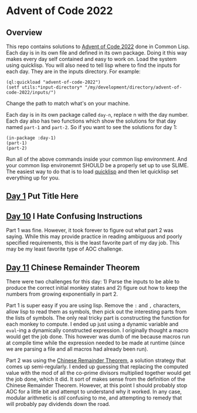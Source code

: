 # Advent of Code 2022

## Overview

This repo contains solutions to [Advent of Code 2022](https://adventofcode.com/2022) done in Common Lisp. Each day is in its own file and defined in its own package. Doing it this way makes every day self contained and easy to work on. Load the system using quicklisp. You will also need to tell lisp where to find the inputs for each day. They are in the inputs directory. For example:

```Common Lisp
(ql:quickload "advent-of-code-2022")
(setf utils:*input-directory* "/my/development/directory/advent-of-code-2022/inputs/")
```

Change the path to match what's on your machine.

Each day is in its own package called `day-n`, replace n with the day number. Each day also has two functions which show the solutions for that day named `part-1` and `part-2`. So if you want to see the solutions for day 1:

```Common Lisp
(in-package :day-1)
(part-1)
(part-2)
```

Run all of the above commands inside your common lisp environment. And your common lisp environemnt SHOULD be a properly set up to use SLIME. The easiest way to do that is to load [quicklisp](https://www.quicklisp.org/beta/) and then let quicklisp set everything up for you.

## [Day 1](src/day-01.lisp) Put Title Here

## [Day 10](src/day-10.lisp) I Hate Confusing Instructions

Part 1 was fine. However, it took forever to figure out what part 2 was saying. While this may provide practice in reading ambiguous and poorly specified requirements, this is the least favorite part of my day job. This may be my least favorite type of AOC challenge.

## [Day 11](src/day-11.lisp) Chinese Remainder Theorem

There were two challenges for this day: 1) Parse the inputs to be able to produce the correct initial monkey states and 2) figure out how to keep the numbers from growing exponentially in part 2.

Part 1 is super easy if you are using lisp. Remove the `:` and `,` characters, allow lisp to read them as symbols, then pick out the interesting parts from the lists of symbols. The only real tricky part is constructing the function for each monkey to compute. I ended up just using a dynamic variable and `eval`-ing a dynamically constructed expression. I originally thought a macro would get the job done. This however was dumb of me because macros run at compile time while the expression needed to be made at runtime (since we are parsing a file and all macros had already been run).

Part 2 was using the [Chinese Remainder Theorem](https://en.wikipedia.org/wiki/Chinese_remainder_theorem), a solution strategy that comes up semi-regularly. I ended up guessing that replacing the computed value with the mod of all the co-prime divisors multiplied together would get the job done, which it did. It sort of makes sense from the definition of the Chinese Remainder Theorem. However, at this point I should probably stop AOC for a little bit and attempt to understand why it worked. In any case, modular arithmetic is _stil_ confusing to me, and attempting to remedy that will probably pay dividends down the road.

